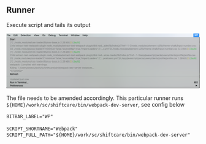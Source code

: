 ## Runner

Execute script and tails its output<br>

![Runner screenshot](./bitbar-image-runner.sh.png "Runner screenshot")

The file needs to be amended accordingly. This particular runner runs `${HOME}/work/sc/shiftcare/bin/webpack-dev-server`, see config below

```
BITBAR_LABEL="WP"

SCRIPT_SHORTNAME="Webpack"
SCRIPT_FULL_PATH="${HOME}/work/sc/shiftcare/bin/webpack-dev-server"
```